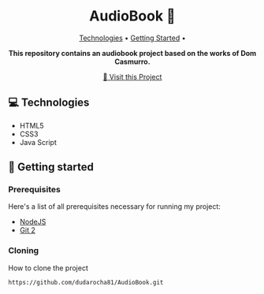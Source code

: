 <h1 align="center" style="font-weight: bold;">AudioBook 📕</h1>

<p align="center">
 <a href="#tech">Technologies</a> • 
 <a href="#started">Getting Started</a> •
</p>

<p align="center">
    <b>This repository contains an audiobook project based on the works of Dom Casmurro. </b>
</p>

<p align="center">
     <a href="https://dudarocha81.github.io/AudioBook/">📱 Visit this Project</a>
</p>

<h2 id="technologies">💻 Technologies</h2>

- HTML5
- CSS3
- Java Script

<h2 id="started">🚀 Getting started</h2>

<h3>Prerequisites</h3>

Here's a list of all prerequisites necessary for running my project:

- [NodeJS](https://nodejs.org/en)
- [Git 2](https://git-scm.com/downloads)

<h3>Cloning</h3>

How to clone the project

```bash
https://github.com/dudarocha81/AudioBook.git
```

